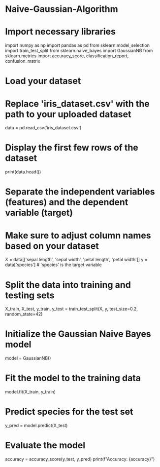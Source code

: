 # Naive-Gaussian-Algorithm
# Import necessary libraries
import numpy as np
import pandas as pd
from sklearn.model_selection import train_test_split
from sklearn.naive_bayes import GaussianNB
from sklearn.metrics import accuracy_score, classification_report, confusion_matrix
# Load your dataset
# Replace 'iris_dataset.csv' with the path to your uploaded dataset
data = pd.read_csv('iris_dataset.csv')
# Display the first few rows of the dataset
print(data.head())
# Separate the independent variables (features) and the dependent variable (target)
# Make sure to adjust column names based on your dataset
X = data[['sepal length', 'sepal width', 'petal length', 'petal width']]
y = data['species']  # 'species' is the target variable
# Split the data into training and testing sets
X_train, X_test, y_train, y_test = train_test_split(X, y, test_size=0.2, random_state=42)
# Initialize the Gaussian Naive Bayes model
model = GaussianNB()
# Fit the model to the training data
model.fit(X_train, y_train)
# Predict species for the test set
y_pred = model.predict(X_test)
# Evaluate the model
accuracy = accuracy_score(y_test, y_pred)
print(f"Accuracy: {accuracy}")

